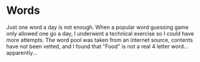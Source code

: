 # Words
Just one word a day is not enough.
When a popular word guessing game only allowed one go a day, I underwent a technical exercise so I could have more attempts.
The word pool was taken from an internet source, contents have not been vetted, and I found that "Food" is not a real 4 letter word... apparently...
